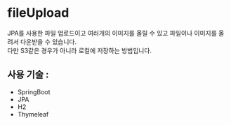 # fileUpload

JPA를 사용한 파일 업로드이고 여러개의 이미지를 올릴 수 있고 파일이나 이미지를 올려서 다운받을 수 있습니다. <br/>
다만 S3같은 경우가 아니라 로컬에 저장하는 방법입니다.

## 사용 기술 :
- SpringBoot <br/>
- JPA <br/>
- H2 <br/>
- Thymeleaf

